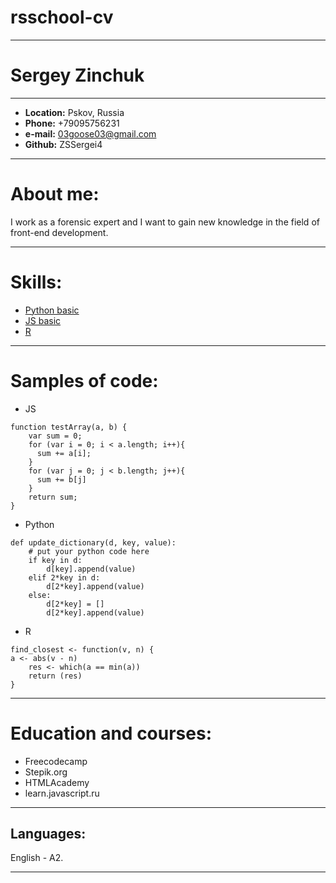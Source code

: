 # rsschool-cv
***
# __Sergey Zinchuk__
***
* __Location:__ Pskov, Russia
* __Phone:__ +79095756231
* __e-mail:__ 03goose03@gmail.com
* __Github:__ ZSSergei4
***
# __About me:__
I work as a forensic expert and I want to gain new knowledge in the field of front-end development.
***
# __Skills:__
* [Python basic](https://stepik.org/cert/20383)
* [JS basic](https://stepik.org/cert/64173)
* [R](https://stepik.org/cert/190777)
***
# Samples of code:
* JS
```
function testArray(a, b) {
    var sum = 0;
    for (var i = 0; i < a.length; i++){
      sum += a[i];
    }
    for (var j = 0; j < b.length; j++){
      sum += b[j]
    }
    return sum;
}
```
* Python
```
def update_dictionary(d, key, value):
    # put your python code here
    if key in d:
        d[key].append(value)
    elif 2*key in d:
        d[2*key].append(value)
    else:
        d[2*key] = []
        d[2*key].append(value)
```
* R
```
find_closest <- function(v, n) {
a <- abs(v - n)
    res <- which(a == min(a))
    return (res)
}
```
***
# __Education and courses:__

* Freecodecamp
* Stepik.org
* HTMLAcademy
* learn.javascript.ru
***
## __Languages:__
English - A2.
***

